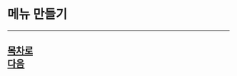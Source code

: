 메뉴 만들기
=======================

-------------------------------------------------------------   
[목차로](https://github.com/isp829/HU/blob/master/README.md)  
[다음](https://github.com/isp829/HU/blob/master/lecture/lecture5-1.md)  
-----------------------------
    
